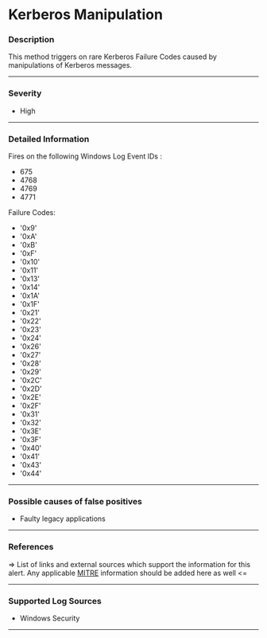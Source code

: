 # Kerberos Manipulation
### Description

This method triggers on rare Kerberos Failure Codes caused by manipulations of Kerberos messages.

-------------------
### Severity

- High

-------------------

### Detailed Information

Fires on the following Windows Log Event IDs :
  - 675
  - 4768
  - 4769
  - 4771

Failure Codes:
  - '0x9'
  - '0xA'
  - '0xB'
  - '0xF'
  - '0x10'
  - '0x11'
  - '0x13'
  - '0x14'
  - '0x1A'
  - '0x1F'
  - '0x21'
  - '0x22'
  - '0x23'
  - '0x24'
  - '0x26'
  - '0x27'
  - '0x28'
  - '0x29'
  - '0x2C'
  - '0x2D'
  - '0x2E'
  - '0x2F'
  - '0x31'
  - '0x32'
  - '0x3E'
  - '0x3F'
  - '0x40'
  - '0x41'
  - '0x43'
  - '0x44'

-------------------

### Possible causes of false positives

- Faulty legacy applications

-------------------
### References

=> List of links and external sources which support the information for this alert. Any applicable [MITRE](https://attack.mitre.org/) information should be added here as well <=

-------------------
### Supported Log Sources

- Windows Security

-------------------
